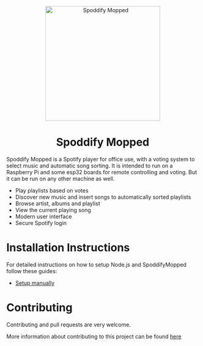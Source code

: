 <p align="center">
  <img src="https://user-images.githubusercontent.com/36125892/154850425-29281238-7515-4fc2-a0bf-0ab01fddc2b2.png" alt="Spoddify Mopped" height="300px" />
</p>
<span align="center">
  
  # Spoddify Mopped

</span>

Spoddify Mopped is a Spotify player for office use, with a voting system to select music and automatic song sorting.
It is intended to run on a Raspberry Pi and some esp32 boards for remote controlling and voting.
But it can be run on any other machine as well.

- Play playlists based on votes
- Discover new music and insert songs to automatically sorted playlists
- Browse artist, albums and playlist
- View the current playing song
- Modern user interface
- Secure Spotify login

# Installation Instructions

For detailed instructions on how to setup Node.js and SpoddifyMopped follow these guides:

- [Setup manually](https://github.com/davidborzek/spoddify-mopped/wiki/Manual-Installation)

# Contributing

Contributing and pull requests are very welcome.

More information about contributing to this project can be found [here](CONTRIBUTING.md)
